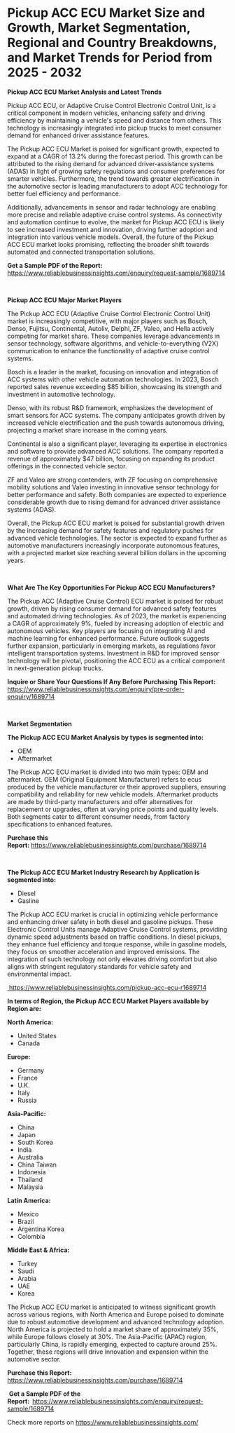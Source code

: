 <p><h1>Pickup ACC ECU Market Size and Growth, Market Segmentation, Regional and Country Breakdowns, and Market Trends for Period from 2025 -  2032</h1></p><p><strong>Pickup ACC ECU Market Analysis and Latest Trends</strong></p>
<p><p>Pickup ACC ECU, or Adaptive Cruise Control Electronic Control Unit, is a critical component in modern vehicles, enhancing safety and driving efficiency by maintaining a vehicle's speed and distance from others. This technology is increasingly integrated into pickup trucks to meet consumer demand for enhanced driver assistance features.</p><p>The Pickup ACC ECU Market is poised for significant growth, expected to expand at a CAGR of 13.2% during the forecast period. This growth can be attributed to the rising demand for advanced driver-assistance systems (ADAS) in light of growing safety regulations and consumer preferences for smarter vehicles. Furthermore, the trend towards greater electrification in the automotive sector is leading manufacturers to adopt ACC technology for better fuel efficiency and performance.</p><p>Additionally, advancements in sensor and radar technology are enabling more precise and reliable adaptive cruise control systems. As connectivity and automation continue to evolve, the market for Pickup ACC ECU is likely to see increased investment and innovation, driving further adoption and integration into various vehicle models. Overall, the future of the Pickup ACC ECU market looks promising, reflecting the broader shift towards automated and connected transportation solutions.</p></p>
<p><strong>Get a Sample PDF of the Report:&nbsp;</strong> <a href="https://www.reliablebusinessinsights.com/enquiry/request-sample/1689714?utm_campaign=3057&utm_medium=2&utm_source=Github&utm_content=ia&utm_term=26032025&utm_id=pickup-acc-ecu">https://www.reliablebusinessinsights.com/enquiry/request-sample/1689714</a></p>
<p>&nbsp;</p>
<p><strong>Pickup ACC ECU Major Market Players</strong></p>
<p><p>The Pickup ACC ECU (Adaptive Cruise Control Electronic Control Unit) market is increasingly competitive, with major players such as Bosch, Denso, Fujitsu, Continental, Autoliv, Delphi, ZF, Valeo, and Hella actively competing for market share. These companies leverage advancements in sensor technology, software algorithms, and vehicle-to-everything (V2X) communication to enhance the functionality of adaptive cruise control systems.</p><p>Bosch is a leader in the market, focusing on innovation and integration of ACC systems with other vehicle automation technologies. In 2023, Bosch reported sales revenue exceeding $85 billion, showcasing its strength and investment in automotive technology.</p><p>Denso, with its robust R&D framework, emphasizes the development of smart sensors for ACC systems. The company anticipates growth driven by increased vehicle electrification and the push towards autonomous driving, projecting a market share increase in the coming years.</p><p>Continental is also a significant player, leveraging its expertise in electronics and software to provide advanced ACC solutions. The company reported a revenue of approximately $47 billion, focusing on expanding its product offerings in the connected vehicle sector.</p><p>ZF and Valeo are strong contenders, with ZF focusing on comprehensive mobility solutions and Valeo investing in innovative sensor technology for better performance and safety. Both companies are expected to experience considerable growth due to rising demand for advanced driver assistance systems (ADAS).</p><p>Overall, the Pickup ACC ECU market is poised for substantial growth driven by the increasing demand for safety features and regulatory pushes for advanced vehicle technologies. The sector is expected to expand further as automotive manufacturers increasingly incorporate autonomous features, with a projected market size reaching several billion dollars in the upcoming years.</p></p>
<p>&nbsp;</p>
<p><strong>What Are The Key Opportunities For Pickup ACC ECU Manufacturers?</strong></p>
<p><p>The Pickup ACC (Adaptive Cruise Control) ECU market is poised for robust growth, driven by rising consumer demand for advanced safety features and automated driving technologies. As of 2023, the market is experiencing a CAGR of approximately 9%, fueled by increasing adoption of electric and autonomous vehicles. Key players are focusing on integrating AI and machine learning for enhanced performance. Future outlook suggests further expansion, particularly in emerging markets, as regulations favor intelligent transportation systems. Investment in R&D for improved sensor technology will be pivotal, positioning the ACC ECU as a critical component in next-generation pickup trucks.</p></p>
<p><strong>Inquire or Share Your Questions If Any Before Purchasing This Report:</strong> <a href="https://www.reliablebusinessinsights.com/enquiry/pre-order-enquiry/1689714?utm_campaign=3057&utm_medium=2&utm_source=Github&utm_content=ia&utm_term=26032025&utm_id=pickup-acc-ecu">https://www.reliablebusinessinsights.com/enquiry/pre-order-enquiry/1689714</a></p>
<p>&nbsp;</p>
<p><strong>Market Segmentation</strong></p>
<p><strong>The Pickup ACC ECU Market Analysis by types is segmented into:</strong></p>
<p><ul><li>OEM</li><li>Aftermarket</li></ul></p>
<p><p>The Pickup ACC ECU market is divided into two main types: OEM and aftermarket. OEM (Original Equipment Manufacturer) refers to ecus produced by the vehicle manufacturer or their approved suppliers, ensuring compatibility and reliability for new vehicle models. Aftermarket products are made by third-party manufacturers and offer alternatives for replacement or upgrades, often at varying price points and quality levels. Both segments cater to different consumer needs, from factory specifications to enhanced features.</p></p>
<p><strong>Purchase this Report:&nbsp;</strong><a href="https://www.reliablebusinessinsights.com/purchase/1689714?utm_campaign=3057&utm_medium=2&utm_source=Github&utm_content=ia&utm_term=26032025&utm_id=pickup-acc-ecu">https://www.reliablebusinessinsights.com/purchase/1689714</a></p>
<p>&nbsp;</p>
<p><strong>The Pickup ACC ECU Market Industry Research by Application is segmented into:</strong></p>
<p><ul><li>Diesel</li><li>Gasline</li></ul></p>
<p><p>The Pickup ACC ECU market is crucial in optimizing vehicle performance and enhancing driver safety in both diesel and gasoline pickups. These Electronic Control Units manage Adaptive Cruise Control systems, providing dynamic speed adjustments based on traffic conditions. In diesel pickups, they enhance fuel efficiency and torque response, while in gasoline models, they focus on smoother acceleration and improved emissions. The integration of such technology not only elevates driving comfort but also aligns with stringent regulatory standards for vehicle safety and environmental impact.</p></p>
<p><a href="https://www.reliablebusinessinsights.com/pickup-acc-ecu-r1689714?utm_campaign=3057&utm_medium=2&utm_source=Github&utm_content=ia&utm_term=26032025&utm_id=pickup-acc-ecu">&nbsp;https://www.reliablebusinessinsights.com/pickup-acc-ecu-r1689714</a></p>
<p><strong>In terms of Region, the Pickup ACC ECU Market Players available by Region are:</strong></p>
<p>
    <p> <strong> North America: </strong>
        <ul>
            <li>United States</li>
            <li>Canada</li>
        </ul>
        </p> 
    <p> <strong> Europe: </strong>
        <ul>
            <li>Germany</li>
            <li>France</li>
            <li>U.K.</li>
            <li>Italy</li>
            <li>Russia</li>
        </ul>
        </p> 
    <p> <strong> Asia-Pacific: </strong>
        <ul>
            <li>China</li>
            <li>Japan</li>
            <li>South Korea</li>
            <li>India</li>
            <li>Australia</li>
            <li>China Taiwan</li>
            <li>Indonesia</li>
            <li>Thailand</li>
            <li>Malaysia</li>
        </ul>
        </p> 
    <p> <strong> Latin America: </strong>
        <ul>
            <li>Mexico</li>
            <li>Brazil</li>
            <li>Argentina Korea</li>
            <li>Colombia</li>
        </ul>
        </p> 
    <p> <strong> Middle East & Africa: </strong>
        <ul>
            <li>Turkey</li>
            <li>Saudi</li>
            <li>Arabia</li>
            <li>UAE</li>
            <li>Korea</li>
        </ul>
    </p>
    </p>
<p><p>The Pickup ACC ECU market is anticipated to witness significant growth across various regions, with North America and Europe poised to dominate due to robust automotive development and advanced technology adoption. North America is projected to hold a market share of approximately 35%, while Europe follows closely at 30%. The Asia-Pacific (APAC) region, particularly China, is rapidly emerging, expected to capture around 25%. Together, these regions will drive innovation and expansion within the automotive sector.</p></p>
<p><strong>Purchase this Report: </strong><a href="https://www.reliablebusinessinsights.com/purchase/1689714?utm_campaign=3057&utm_medium=2&utm_source=Github&utm_content=ia&utm_term=26032025&utm_id=pickup-acc-ecu">https://www.reliablebusinessinsights.com/purchase/1689714</a></p>
<p>&nbsp;<strong>Get a Sample PDF of the Report:&nbsp;&nbsp;</strong><a href="https://www.reliablebusinessinsights.com/enquiry/request-sample/1689714?utm_campaign=3057&utm_medium=2&utm_source=Github&utm_content=ia&utm_term=26032025&utm_id=pickup-acc-ecu">https://www.reliablebusinessinsights.com/enquiry/request-sample/1689714</a></p>
<p><strong></strong></p>
<p>Check more reports on <a href="https://www.reliablebusinessinsights.com/?utm_campaign=3057&utm_medium=2&utm_source=Github&utm_content=ia&utm_term=26032025&utm_id=pickup-acc-ecu">https://www.reliablebusinessinsights.com/</a></p>